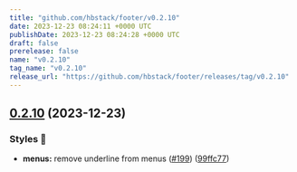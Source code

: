 ```yaml
---
title: "github.com/hbstack/footer/v0.2.10"
date: 2023-12-23 08:24:11 +0000 UTC
publishDate: 2023-12-23 08:24:28 +0000 UTC
draft: false
prerelease: false
name: "v0.2.10"
tag_name: "v0.2.10"
release_url: "https://github.com/hbstack/footer/releases/tag/v0.2.10"
---
```


## [0.2.10](https://github.com/hbstack/footer/compare/v0.2.9...v0.2.10) (2023-12-23)


### Styles 🎨

* **menus:** remove underline from menus ([#199](https://github.com/hbstack/footer/issues/199)) ([99ffc77](https://github.com/hbstack/footer/commit/99ffc774576c3478173b9683df2cdb2ce31264d3))
